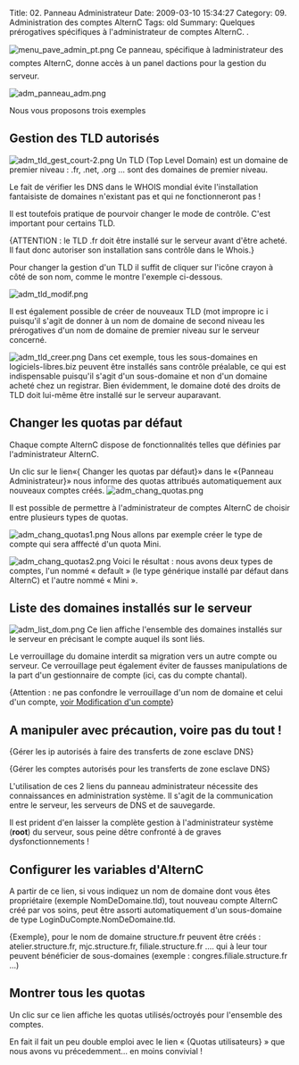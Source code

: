 Title: 02. Panneau Administrateur 
Date: 2009-03-10 15:34:27
Category: 09. Administration des comptes AlternC
Tags: old
Summary: Quelques prérogatives spécifiques à l'administrateur de comptes AlternC. . 

<img src="/img/menu_pave_admin_pt.png" title="to complete" alt="menu_pave_admin_pt.png" /> Ce panneau, spécifique à ladministrateur des comptes AlternC, donne accès à un panel dactions pour la gestion du serveur.

<img src="/img/adm_panneau_adm.png" title="to complete" alt="adm_panneau_adm.png" />

Nous vous proposons trois exemples 

## Gestion des TLD autorisés

<img src="/img/adm_tld_gest_court-2.png" title="to complete" alt="adm_tld_gest_court-2.png" /> Un TLD (Top Level Domain) est un domaine de premier niveau : .fr, .net, .org ... sont des domaines de premier niveau.

Le fait de vérifier les DNS dans le WHOIS mondial évite l'installation fantaisiste de domaines n'existant pas et qui ne fonctionneront pas !

Il est toutefois pratique de pourvoir changer le mode de contrôle. C'est important pour certains TLD.

{ATTENTION : le TLD .fr doit être installé sur le serveur avant d'être acheté. Il faut donc autoriser son installation sans contrôle dans le Whois.}

Pour changer la gestion d'un TLD il suffit de cliquer sur l'icône crayon à côté de son nom, comme le montre l'exemple ci-dessous.

<img src="/img/adm_tld_modif.png" title="to complete" alt="adm_tld_modif.png" />

Il est également possible de créer de nouveaux TLD (mot impropre ic i puisqu'il s'agit de donner à un nom de domaine de second niveau les prérogatives d'un  nom de domaine de premier niveau sur le serveur concerné.

<img src="/img/adm_tld_creer.png" title="to complete" alt="adm_tld_creer.png" />
Dans cet exemple, tous les sous-domaines en logiciels-libres.biz peuvent être installés sans contrôle préalable, ce qui est indispensable puisqu'il s'agit d'un sous-domaine et non d'un domaine acheté chez un registrar. Bien évidemment, le domaine doté des droits de TLD doit lui-même être installé sur le serveur auparavant.


## Changer les quotas par défaut

Chaque compte AlternC dispose de  fonctionnalités telles que définies par l'administrateur AlternC.

Un clic sur le lien«{ Changer les quotas par défaut}» dans le «{Panneau Administrateur}» nous informe des quotas attribués automatiquement aux nouveaux comptes créés.
<img src="/img/adm_chang_quotas.png" title="to complete" alt="adm_chang_quotas.png" /> 

Il est possible de permettre à l'administrateur de comptes AlternC de choisir entre plusieurs types de quotas.

<img src="/img/adm_chang_quotas1.png" title="to complete" alt="adm_chang_quotas1.png" /> Nous allons par exemple créer le type de compte qui sera afffecté d'un quota Mini.

<img src="/img/adm_chang_quotas2.png" title="to complete" alt="adm_chang_quotas2.png" />
Voici le résultat : nous avons  deux types de comptes, l'un nommé « default » (le type générique installé par défaut dans AlternC)  et l'autre nommé « Mini ».

## Liste des domaines installés sur le serveur

<img src="/img/adm_list_dom.png" title="to complete" alt="adm_list_dom.png" /> Ce lien affiche l'ensemble des domaines installés sur le serveur en précisant le compte auquel ils sont liés.

Le verrouillage du domaine interdit sa migration vers un autre compte ou serveur. Ce verrouillage peut également éviter de fausses manipulations de la part d'un gestionnaire de compte (ici, cas du compte chantal).

{Attention : ne pas confondre le verrouillage d'un nom de domaine et celui d'un compte, [voir Modification d'un compte](art19)} 


## A manipuler avec précaution, voire pas du tout !

{Gérer les ip autorisés à faire des transferts de zone esclave DNS}

{Gérer les comptes autorisés pour les transferts de zone esclave DNS}

L'utilisation de ces 2 liens du panneau administrateur nécessite des connaissances en administration système. Il s'agit de la communication entre le serveur, les serveurs de DNS et de sauvegarde.

Il est prident d'en laisser la complète gestion à l'administrateur système (**root**) du serveur, sous peine dêtre confronté à de graves dysfonctionnements !

## Configurer les variables d'AlternC
A partir de ce lien, si vous indiquez un nom de domaine dont vous êtes propriétaire (exemple NomDeDomaine.tld), tout nouveau compte AlternC créé par vos soins, peut être assorti automatiquement d'un sous-domaine de type LoginDuCompte.NomDeDomaine.tld.

{Exemple}, pour le nom de domaine structure.fr peuvent être créés : atelier.structure.fr, mjc.structure.fr, filiale.structure.fr .... qui à leur tour peuvent bénéficier de sous-domaines (exemple : congres.filiale.structure.fr ...)

## Montrer tous les quotas
Un clic sur ce lien affiche les quotas utilisés/octroyés  pour l'ensemble des comptes.

En fait il fait un peu double emploi avec le lien « {Quotas utilisateurs} » que nous avons vu précedemment... en moins convivial !

